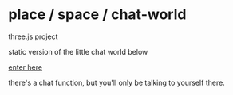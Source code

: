# place / space / chat-world


three.js project


static version of the little chat world below

[enter here](https://c55h72.github.io/chat-world/www/index.html)


there's a chat function, but you'll only be talking to yourself there.

